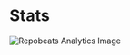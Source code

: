 # Stats
<div align="centre">
  <a herf="https://repobeats.axiom.co"><img src="https://repobeats.axiom.co/api/embed/e2df9957170a8dde99135760db51beb485d21674.svg" alt = "Repobeats Analytics Image" /></a>
</div>
